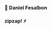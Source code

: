### 👋 Daniel Fesalbon
### zipzap! ⚡
<!--
**danielfesalbon/danielfesalbon** is a ✨ _special_ ✨ repository because its `README.md` (this file) appears on your GitHub profile.

Here are some ideas to get you started:

- 🔭 I’m currently working on ...
- 🌱 I’m currently learning ...
- 👯 I’m looking to collaborate on ...
- 🤔 I’m looking for help with ...
- 💬 Ask me about ...
- 📫 How to reach me: ...
- 😄 Pronouns: ...
- ⚡ Fun fact: ...
-->


<!--https://www.youtube.com/playlist?list=PLtuCF5FHqjTW7DqNSd8a5jauMs9qio8wy

https://stackoverflow.com/users/15487369-->

<!--[![spotify-github-profile](https://spotify-github-profile.vercel.app/api/view?uid=12149297757&cover_image=true&theme=default)](https://spotify-github-profile.vercel.app/api/view?uid=12149297757&redirect=true)-->
